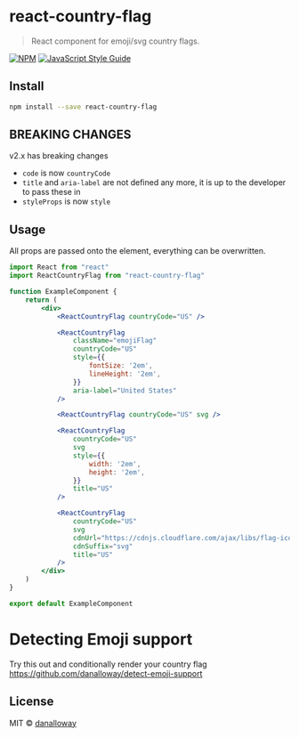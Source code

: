 # react-country-flag

> React component for emoji/svg country flags.

[![NPM](https://img.shields.io/npm/v/react-country-flag.svg)](https://www.npmjs.com/package/react-country-flag)
[![JavaScript Style Guide](https://img.shields.io/badge/code_style-standard-brightgreen.svg)](https://standardjs.com)

## Install

```bash
npm install --save react-country-flag
```

## BREAKING CHANGES

v2.x has breaking changes

- `code` is now `countryCode`
- `title` and `aria-label` are not defined any more, it is up to the developer
  to pass these in
- `styleProps` is now `style`

## Usage

All props are passed onto the element, everything can be overwritten.

```jsx
import React from "react"
import ReactCountryFlag from "react-country-flag"

function ExampleComponent {
    return (
        <div>
            <ReactCountryFlag countryCode="US" />

            <ReactCountryFlag
                className="emojiFlag"
                countryCode="US"
                style={{
                    fontSize: '2em',
                    lineHeight: '2em',
                }}
                aria-label="United States"
            />

            <ReactCountryFlag countryCode="US" svg />

            <ReactCountryFlag
                countryCode="US"
                svg
                style={{
                    width: '2em',
                    height: '2em',
                }}
                title="US"
            />

            <ReactCountryFlag
                countryCode="US"
                svg
                cdnUrl="https://cdnjs.cloudflare.com/ajax/libs/flag-icon-css/3.4.3/flags/1x1/"
                cdnSuffix="svg"
                title="US"
            />
        </div>
    )
}

export default ExampleComponent
```

# Detecting Emoji support

Try this out and conditionally render your country flag
https://github.com/danalloway/detect-emoji-support

## License

MIT © [danalloway](https://github.com/danalloway)
